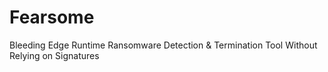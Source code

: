 # Fearsome
Bleeding Edge Runtime Ransomware Detection &amp; Termination Tool Without Relying on Signatures
